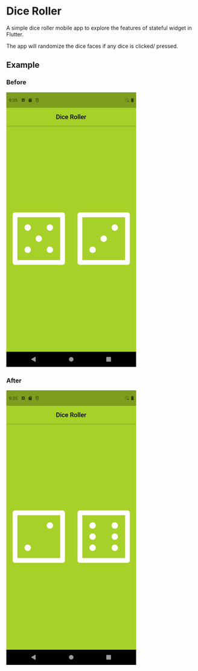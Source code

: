 # Dice Roller

A simple dice roller mobile app to explore the features of stateful widget in Flutter.  

The app will randomize the dice faces if any dice is clicked/ pressed.  

## Example  

### Before

![before](images/screenshots/Screenshot_before_resized.png)

### After  

![after](images/screenshots/Screenshot_after_resized.png)  
